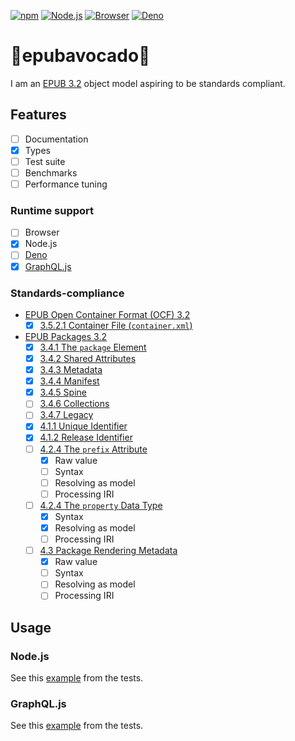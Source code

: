 [![npm](https://img.shields.io/npm/v/epubavocado)](https://www.npmjs.com/package/epubavocado)
[![Node.js](https://github.com/jccr/epubavocado/workflows/Node.js/badge.svg)](https://github.com/jccr/epubavocado/actions?query=workflow%3ANode.js)
[![Browser](https://github.com/jccr/epubavocado/workflows/Browser/badge.svg)](https://github.com/jccr/epubavocado/actions?query=workflow%3ABrowser)
[![Deno](https://github.com/jccr/epubavocado/workflows/Deno/badge.svg)](https://github.com/jccr/epubavocado/actions?query=workflow%3ADeno)

# 📗epubavocado🥑
I am an [EPUB 3.2](https://www.w3.org/publishing/epub3/index.html) object model aspiring to be standards compliant.

## Features
- [ ] Documentation
- [x] Types
- [ ] Test suite
- [ ] Benchmarks
- [ ] Performance tuning

### Runtime support
- [ ] Browser
- [x] Node.js
- [ ] [Deno](https://deno.land/)
- [x] [GraphQL.js](https://graphql.org/graphql-js/)

### Standards-compliance
- [EPUB Open Container Format (OCF) 3.2](https://www.w3.org/publishing/epub32/epub-ocf.html)
  - [x] [3.5.2.1 Container File (`container.xml`)](https://www.w3.org/publishing/epub32/epub-ocf.html#sec-container-metainf-container.xml)
- [EPUB Packages 3.2](https://www.w3.org/publishing/epub32/epub-packages.html)
  - [x] [3.4.1 The `package` Element](https://www.w3.org/publishing/epub32/epub-packages.html#sec-package-elem)
  - [x] [3.4.2 Shared Attributes](https://www.w3.org/publishing/epub32/epub-packages.html#sec-shared-attrs)
  - [x] [3.4.3 Metadata](https://www.w3.org/publishing/epub32/epub-packages.html#sec-pkg-metadata)
  - [x] [3.4.4 Manifest](https://www.w3.org/publishing/epub32/epub-packages.html#sec-pkg-manifest)
  - [x] [3.4.5 Spine](https://www.w3.org/publishing/epub32/epub-packages.html#sec-pkg-spine)
  - [ ] [3.4.6 Collections](https://www.w3.org/publishing/epub32/epub-packages.html#sec-pkg-collections)
  - [ ] [3.4.7 Legacy](https://www.w3.org/publishing/epub32/epub-packages.html#sec-pkg-legacy)
  - [x] [4.1.1 Unique Identifier](https://www.w3.org/publishing/epub32/epub-packages.html#sec-metadata-elem-identifiers-uid)
  - [x] [4.1.2 Release Identifier](https://www.w3.org/publishing/epub32/epub-packages.html#sec-metadata-elem-identifiers-pid)
  - [ ] [4.2.4 The `prefix` Attribute](https://www.w3.org/publishing/epub32/epub-packages.html#sec-prefix-attr)
    - [x] Raw value
    - [ ] Syntax
    - [ ] Resolving as model
    - [ ] Processing IRI
  - [ ] [4.2.4 The `property` Data Type](https://www.w3.org/publishing/epub32/epub-packages.html#sec-property-datatype)
    - [x] Syntax
    - [x] Resolving as model
    - [ ] Processing IRI
  - [ ] [4.3 Package Rendering Metadata](https://www.w3.org/publishing/epub32/epub-packages.html#sec-package-metadata-rendering)
    - [x] Raw value
    - [ ] Syntax
    - [ ] Resolving as model
    - [ ] Processing IRI

## Usage

### Node.js

See this [example](https://github.com/jccr/epubavocado/blob/main/test/package.spec.ts) from the tests.

### GraphQL.js

See this [example](https://github.com/jccr/epubavocado/blob/main/test/graphql/graphql.spec.ts) from the tests.
